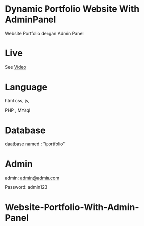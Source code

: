# Dynamic Portfolio Website With AdminPanel
  Website Portfolio dengan Admin Panel

# Live 
See [Video]()

# Language 
html css, js, 

PHP , MYsql 

 
 
 # Database
 daatbase named : "iportfolio"  
 
 
 # Admin 
 
admin: admin@admin.com

Password: admin123
# Website-Portfolio-With-Admin-Panel
